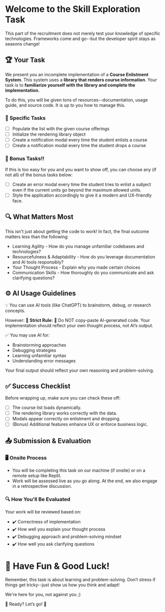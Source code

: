 # Welcome to the Skill Exploration Task

This part of the recruitment does not merely test your knowledge of specific 
technologies. Frameworks come and go--but the developer spirit stays as seasons
change!

## 🏆 Your Task
We present you an incomplete implementation of a **Course Enlistment System**.
This system uses a **library that renders course information**. Your task is 
to **familiarize yourself with the library and complete the implementation.**

To do this, you will be given tons of resources--documentation, usage guide, 
and source code. It is up to you how to manage this.

### 🎯 Specific Tasks

- [ ] Populate the list with the given course offerings
- [ ] Initialize the rendering library object
- [ ] Create a notification modal every time the student enlists a course
- [ ] Create a notification modal every time the student drops a course

### 🏅 Bonus Tasks!!

If this is too easy for you and you want to show off, you can choose any (if not
all) of the bonus tasks below:
- [ ] Create an error modal every time the student tries to enlist a subject
even if the current units go beyond the maximum allowed units.
- [ ] Style the application accordingly to give it a modern and UX-friendly face.

## 🔍 What Matters Most

This isn't just about getting the code to work! In fact, the final outcome matters
less than the following:
- Learning Agility - How do you manage unfamiliar codebases and technologies?
- Resourcefulness & Adaptability - How do you leverage documentation and AI tools 
responsibly?
- Your Thought Process - Explain why you made certain choices
- Communication Skills - How thoroughly do you communicate and ask clarifying 
questions?

## ⚙️ AI Usage Guidelines
💡 You can use AI tools (like ChatGPT) to brainstorm, debug, or research concepts. 

However:
🔴 **Strict Rule:** 🚫 Do NOT copy-paste AI-generated code. 
Your implementation should reflect your own thought process, not AI’s output.


✅ You may use AI for:
- Brainstorming approaches
- Debugging strategies
- Learning unfamiliar syntax
- Understanding error messages

Your final output should reflect your own reasoning and problem-solving.

## ✅ Success Checklist
Before wrapping up, make sure you can check these off:
- [ ] The course list loads dynamically.
- [ ] The rendering library works correctly with the data.
- [ ] Modals appear correctly on enlistment and dropping.
- [ ] (Bonus) Additional features enhance UX or enforce business logic.

## 📤 Submission & Evaluation
### 🖥️ Onsite Process
- You will be completing this task on our machine (if onsite) or on a remote setup 
like Replit.
- Work will be assessed live as you go along. At the end, we also engage in a 
retrospective discussion.

### 🔍 How You’ll Be Evaluated
Your work will be reviewed based on:
- ✔️ Correctness of implementation
- ✔️ How well you explain your thought process
- ✔️ Debugging approach and problem-solving mindset
- ✔️ How well you ask clarifying questions

# 🎉 Have Fun & Good Luck!

Remember, this task is about learning and problem-solving. Don’t stress if things 
get tricky--just show us how you think and adapt! 

We're here for you, not against you ;)

🚀 Ready? Let’s go! 🎯
